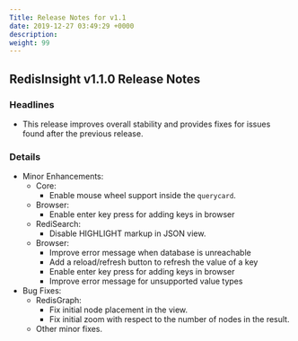 ```yaml
---
Title: Release Notes for v1.1
date: 2019-12-27 03:49:29 +0000
description:  
weight: 99
---
```

## RedisInsight v1.1.0 Release Notes

### Headlines

- This release improves overall stability and provides fixes for issues found after the previous release.

### Details

- Minor Enhancements:
    - Core:
        - Enable mouse wheel support inside the `querycard`.
    - Browser:
        - Enable enter key press for adding keys in browser
    - RediSearch:
        - Disable HIGHLIGHT markup in JSON view.
    - Browser:
        - Improve error message when database is unreachable
        - Add a reload/refresh button to refresh the value of a key
        - Enable enter key press for adding keys in browser
        - Improve error message for unsupported value types
- Bug Fixes:
    - RedisGraph:
        - Fix initial node placement in the view.
        - Fix initial zoom with respect to the number of nodes in the result.
    - Other minor fixes.
